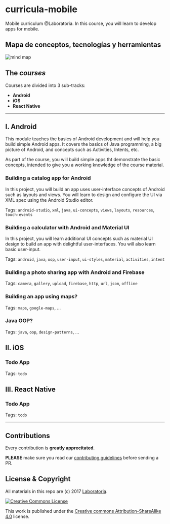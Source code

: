 # curricula-mobile

Mobile curriculum @Laboratoria. In this course, you will learn to develop apps for mobile.

## Mapa de conceptos, tecnologías y herramientas

![mind map](https://user-images.githubusercontent.com/110297/32234430-bf5c35b4-be2a-11e7-908c-68930c79830e.png)

## The _courses_

Courses are divided into 3 sub-tracks:

* **Android**
* **iOS**
* **React Native**

***

## I. Android

This module teaches the basics of Android development and will help you build
simple Android apps. It covers the basics of Java programming, a big picture of
Android, and concepts such as Activities, Intents, etc.

As part of the course, you will build simple apps tht demonstrate the basic concepts,
intended to give you a working knowledge of the course material.

### Building a catalog app for Android

In this project, you will build an app uses user-interface concepts of Android such as
layouts and views. You will learn to design and configure the UI via XML spec using the Android Studio editor.

Tags: `android-studio`, `xml`, `java`, `ui-concepts`, `views`, `layouts`,
`resources`, `touch-events`

### Building a calculator with Android and Material UI

In this project, you will learn additional UI concepts such as material UI design to build
an app with delightful user-interfaces. You will also learn basic user-input.

Tags: `android`, `java`, `oop`, `user-input`, `ui-styles`, `material`,
`activities`, `intent`

### Building a photo sharing app with Android and Firebase

Tags: `camera`, `gallery`, `upload`, `firebase`, `http`, `url`, `json`,
`offline`

### Building an app using maps?

Tags: `maps`, `google-maps`, ...

### Java OOP?

Tags: `java`, `oop`, `design-patterns`, ...

## II. iOS

### Todo App

Tags: `todo`

## III. React Native

### Todo App

Tags: `todo`

***

## Contributions

Every contribution is **greatly apprecitated**.

**PLEASE** make sure you read our
[contributing guidelines](CONTRIBUTING.md) before sending a PR.

## License & Copyright

All materials in this repo are (c) 2017 [Laboratoria](http;//laboratoria.la/).

[![Creative Commons License](https://i.creativecommons.org/l/by-sa/4.0/88x31.png)](http://creativecommons.org/licenses/by-nc-nd/4.0/)

This work is published under the [Creative commons
Attribution-ShareAlike 4.0](https://creativecommons.org/licenses/by-sa/4.0/)
license.
